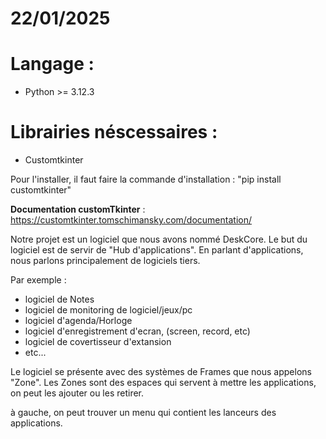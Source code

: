 # 22/01/2025

# Langage :
- Python >= 3.12.3

# Librairies néscessaires :
- Customtkinter

Pour l'installer, il faut faire la commande d'installation : "pip install customtkinter"

__Documentation customTkinter__ : https://customtkinter.tomschimansky.com/documentation/


Notre projet est un logiciel que nous avons nommé DeskCore. Le but du logiciel est de servir de "Hub d'applications". En parlant d'applications, nous parlons principalement de logiciels tiers.

Par exemple : 
- logiciel de Notes
- logiciel de monitoring de logiciel/jeux/pc
- logiciel d'agenda/Horloge
- logiciel d'enregistrement d'ecran, (screen, record, etc)
- logiciel de covertisseur d'extansion
- etc...

Le logiciel se présente avec des systèmes de Frames que nous appelons "Zone".
Les Zones sont des espaces qui servent à mettre les applications, on peut les ajouter ou les retirer.

à gauche, on peut trouver un menu qui contient les lanceurs des applications.
